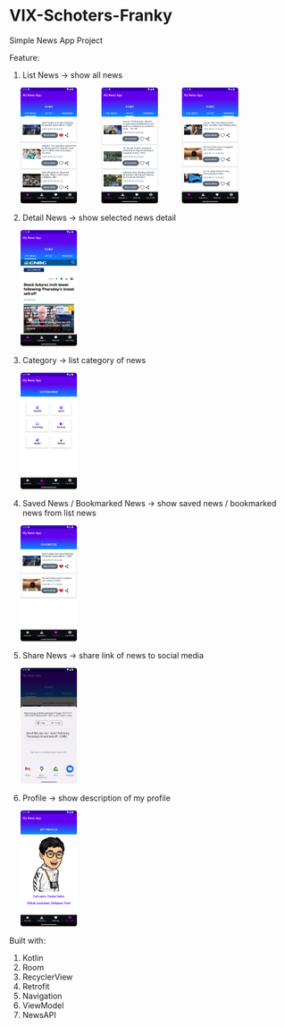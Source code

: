 # VIX-Schoters-Franky


Simple News App Project

Feature:
1. List News → show all news 

<!-- <p align="middle"> -->

<p float="left">
<img src="https://github.com/Darkgaze-Tech/VIX-Schoters-Franky/blob/main/UI/Home%20Top%20News.png" hspace="20" width=20% height=20%>
  <span> </span>
<img src="https://github.com/Darkgaze-Tech/VIX-Schoters-Franky/blob/main/UI/Home%20Latest.png" hspace="20" width=20% height=20%>
  <span> </span>
<img src="https://github.com/Darkgaze-Tech/VIX-Schoters-Franky/blob/main/UI/Home%20Trending.png" hspace="20" width=20% height=20%>
</p>
  
2. Detail News → show selected news detail

<img src="https://github.com/Darkgaze-Tech/VIX-Schoters-Franky/blob/main/UI/Detail%20News.png" hspace="20" width=20% height=20%>

3. Category → list category of news

<img src="https://github.com/Darkgaze-Tech/VIX-Schoters-Franky/blob/main/UI/Categories.png" hspace="20" width=20% height=20%>

4. Saved News / Bookmarked News → show saved news / bookmarked news from list news

<img src="https://github.com/Darkgaze-Tech/VIX-Schoters-Franky/blob/main/UI/Favorites.png" hspace="20" width=20% height=20%>

5. Share News → share link of news to social media

<img src="https://github.com/Darkgaze-Tech/VIX-Schoters-Franky/blob/main/UI/Share%20News.png" hspace="20" width=20% height=20%>

6. Profile → show description of my profile

<img src="https://github.com/Darkgaze-Tech/VIX-Schoters-Franky/blob/main/UI/My%20Profile.png" hspace="20" width=20% height=20%>

<br />

Built with:
1. Kotlin
2. Room
3. RecyclerView
4. Retrofit
5. Navigation
6. ViewModel
7. NewsAPI
